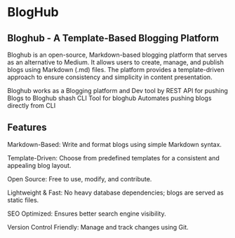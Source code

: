 # BlogHub

## Bloghub - A Template-Based Blogging Platform

Bloghub is an open-source, Markdown-based blogging platform that serves as an alternative to Medium. It allows users to create, manage, and publish blogs using Markdown (.md) files. The platform provides a template-driven approach to ensure consistency and simplicity in content presentation.

Bloghub works as a Blogging platform and Dev tool by REST API for pushing Blogs to Bloghub
shash CLI Tool for bloghub Automates pushing blogs directly from CLI
## Features

Markdown-Based: Write and format blogs using simple Markdown syntax.

Template-Driven: Choose from predefined templates for a consistent and appealing blog layout.

Open Source: Free to use, modify, and contribute.

Lightweight & Fast: No heavy database dependencies; blogs are served as static files.

SEO Optimized: Ensures better search engine visibility.

Version Control Friendly: Manage and track changes using Git.
